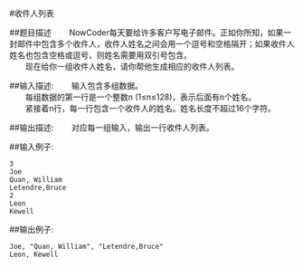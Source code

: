 #收件人列表

##题目描述
　　NowCoder每天要给许多客户写电子邮件。正如你所知，如果一封邮件中包含多个收件人，收件人姓名之间会用一个逗号和空格隔开；如果收件人姓名也包含空格或逗号，则姓名需要用双引号包含。<br>
　　现在给你一组收件人姓名，请你帮他生成相应的收件人列表。

##输入描述:
　　输入包含多组数据。<br>
　　每组数据的第一行是一个整数n (1≤n≤128)，表示后面有n个姓名。<br>
　　紧接着n行，每一行包含一个收件人的姓名。姓名长度不超过16个字符。

##输出描述:
　　对应每一组输入，输出一行收件人列表。

##输入例子:
```
3
Joe
Quan, William
Letendre,Bruce
2
Leon
Kewell
```

##输出例子:
```
Joe, "Quan, William", "Letendre,Bruce"
Leon, Kewell
```
